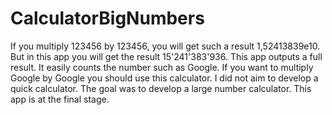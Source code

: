 # CalculatorBigNumbers
If you multiply 123456 by 123456, you will get such a result 1,52413839e10. But in this app you will get the result 15'241'383'936. This app outputs a full result. It easily counts the number such as Google. If you want to multiply Google by Google you should use this calculator. I did not aim to develop a quick calculator. The goal was to develop a large number calculator. 
This app is at the final stage.
